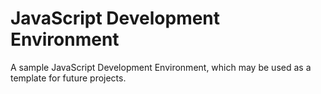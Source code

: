 # JavaScript Development Environment

A sample JavaScript Development Environment, which may be used as a template for future projects.
